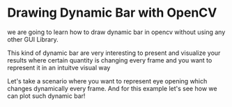 # Drawing Dynamic Bar with OpenCV
we are going to learn how to draw dynamic bar in opencv without using any other GUI Library.

This kind of dynamic bar are very interesting to present and visualize your results where certain quantity is changing every frame and you want to represent it in an intuitve visual way

Let's take a scenario where you want to represent eye opening which changes dynamically every frame.
And for this example let's see how we can plot such dynamic bar!

